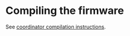 # Compiling the firmware

See [coordinator compilation instructions](../../coordinator/Z-Stack_3.0.x/COMPILE.md).

